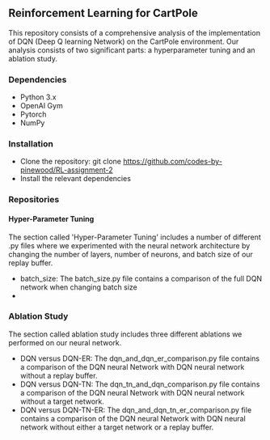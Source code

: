 ## Reinforcement Learning for CartPole
This repository consists of a comprehensive analysis of the implementation of DQN (Deep Q learning Network) on the CartPole environment. Our analysis consists of two significant parts: a hyperparameter tuning and an ablation study. 


### Dependencies
- Python 3.x
- OpenAI Gym
- Pytorch 
- NumPy


### Installation
- Clone the repository: git clone https://github.com/codes-by-pinewood/RL-assignment-2
- Install the relevant dependencies


### Repositories
#### Hyper-Parameter Tuning 
The section called 'Hyper-Parameter Tuning' includes a number of different .py files where we experimented with the neural network architecture by changing the number of layers, number of neurons, and batch size of our replay buffer.
- batch_size: The batch_size.py file contains a comparison of the full DQN network when changing batch size
- 


### Ablation Study 
The section called ablation study includes three different ablations we performed on our neural network. 
- DQN versus DQN-ER: The dqn_and_dqn_er_comparison.py file contains a comparison of the DQN neural Network with DQN neural network without a replay buffer.
- DQN versus DQN-TN: The dqn_tn_and_dqn_comparison.py file contains a comparison of the DQN neural Network with DQN neural network without a target network.
- DQN versus DQN-TN-ER: The dqn_and_dqn_tn_er_comparison.py file contains a comparison of the DQN neural Network with DQN neural network without either a target network or a replay buffer.
